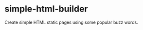 simple-html-builder
===================

Create simple HTML static pages using some popular buzz words.